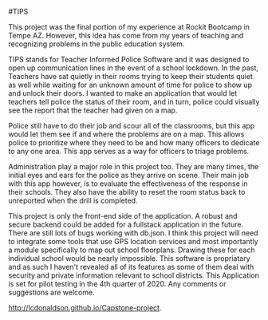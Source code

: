 #TIPS

This project was the final portion of my experience at Rockit Bootcamp in Tempe AZ. However, this idea has come from my
years of teaching and recognizing problems in the public education system.

TIPS stands for Teacher Informed Police Software and it was designed to open up communication lines in the event of a 
school lockdown. In the past, Teachers have sat quietly in their rooms trying to keep their students quiet as well while
waiting for an unknown amount of time for police to show up and unlock their doors. I wanted to make an application 
that would let teachers tell police the status of their room, and in turn, police could visually see the report that 
the teacher had given on a map.

Police still have to do their job and scour all of the classrooms, but this app would let them see if and where the 
problems are on a map. This allows police to prioritize where they need to be and how many officers to dedicate to any
one area. This app serves as a way for officers to triage problems.

Administration play a major role in this project too. They are many times, the initial eyes and ears for the police as
they arrive on scene. Their main job with this app however, is to evaluate the effectiveness of the response in their schools. They also have the ability to reset the room status back to unreported when the drill is completed. 

This project is only the front-end side of the application. A robust and secure backend could be added for a fullstack application in the future. There are still lots of bugs working with db.json. I think this project will need to integrate some tools that use GPS location services and most importantly a module specifically to map out school floorplans. Drawing these for each individual school would be nearly impossible. This software is propriatary and as such I haven't revealed all of its features as some of them deal with security and private information relevant to school districts. This Application is set for pilot testing in the 4th quarter of 
2020. Any comments or suggestions are welcome.

http://lcdonaldson.github.io/Capstone-project.




